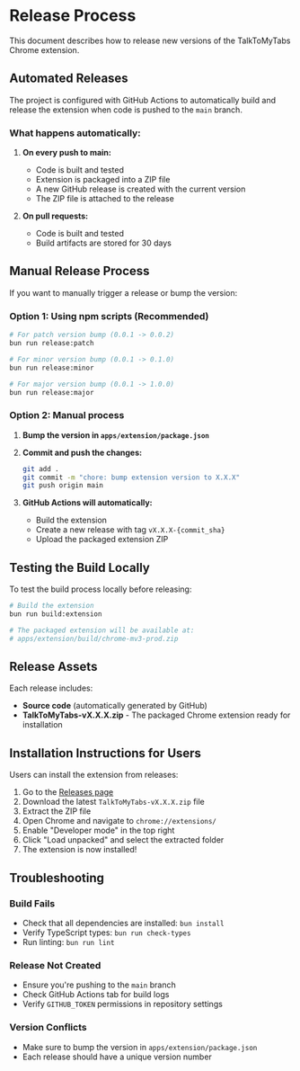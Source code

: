 # Release Process

This document describes how to release new versions of the TalkToMyTabs Chrome extension.

## Automated Releases

The project is configured with GitHub Actions to automatically build and release the extension when code is pushed to the `main` branch.

### What happens automatically:

1. **On every push to main:**
   - Code is built and tested
   - Extension is packaged into a ZIP file
   - A new GitHub release is created with the current version
   - The ZIP file is attached to the release

2. **On pull requests:**
   - Code is built and tested
   - Build artifacts are stored for 30 days

## Manual Release Process

If you want to manually trigger a release or bump the version:

### Option 1: Using npm scripts (Recommended)

```bash
# For patch version bump (0.0.1 -> 0.0.2)
bun run release:patch

# For minor version bump (0.0.1 -> 0.1.0)
bun run release:minor

# For major version bump (0.0.1 -> 1.0.0)
bun run release:major
```

### Option 2: Manual process

1. **Bump the version in `apps/extension/package.json`**
2. **Commit and push the changes:**
   ```bash
   git add .
   git commit -m "chore: bump extension version to X.X.X"
   git push origin main
   ```

3. **GitHub Actions will automatically:**
   - Build the extension
   - Create a new release with tag `vX.X.X-{commit_sha}`
   - Upload the packaged extension ZIP

## Testing the Build Locally

To test the build process locally before releasing:

```bash
# Build the extension
bun run build:extension

# The packaged extension will be available at:
# apps/extension/build/chrome-mv3-prod.zip
```

## Release Assets

Each release includes:
- **Source code** (automatically generated by GitHub)
- **TalkToMyTabs-vX.X.X.zip** - The packaged Chrome extension ready for installation

## Installation Instructions for Users

Users can install the extension from releases:

1. Go to the [Releases page](https://github.com/yourusername/TalkToMyTabs/releases)
2. Download the latest `TalkToMyTabs-vX.X.X.zip` file
3. Extract the ZIP file
4. Open Chrome and navigate to `chrome://extensions/`
5. Enable "Developer mode" in the top right
6. Click "Load unpacked" and select the extracted folder
7. The extension is now installed!

## Troubleshooting

### Build Fails
- Check that all dependencies are installed: `bun install`
- Verify TypeScript types: `bun run check-types`
- Run linting: `bun run lint`

### Release Not Created
- Ensure you're pushing to the `main` branch
- Check GitHub Actions tab for build logs
- Verify `GITHUB_TOKEN` permissions in repository settings

### Version Conflicts
- Make sure to bump the version in `apps/extension/package.json`
- Each release should have a unique version number